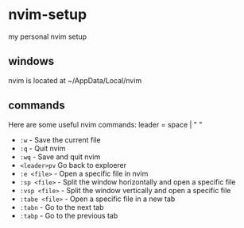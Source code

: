 # nvim-setup

my personal nvim setup

## windows

nvim is located at ~/AppData/Local/nvim

## commands

Here are some useful nvim commands:
leader = space | " "

- `:w` - Save the current file
- `:q` - Quit nvim
- `:wq` - Save and quit nvim
- `<leader>pv` Go back to exploerer
- `:e <file>` - Open a specific file in nvim
- `:sp <file>` - Split the window horizontally and open a specific file
- `:vsp <file>` - Split the window vertically and open a specific file
- `:tabe <file>` - Open a specific file in a new tab
- `:tabn` - Go to the next tab
- `:tabp` - Go to the previous tab

